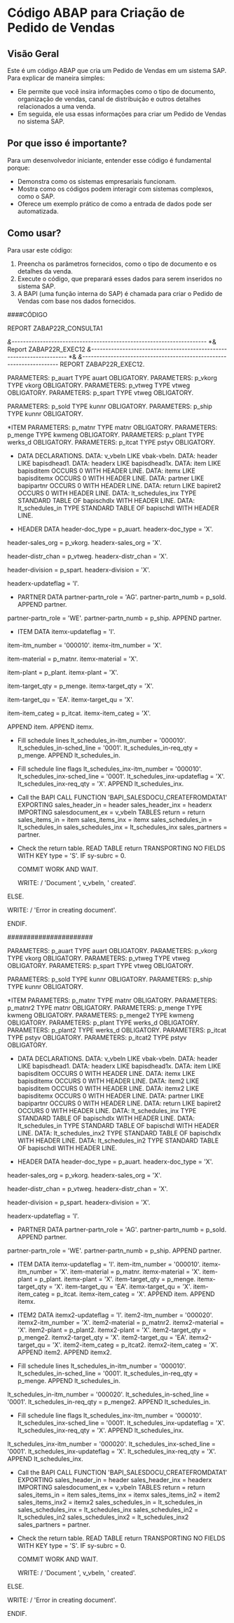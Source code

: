 # Código ABAP para Criação de Pedido de Vendas

## Visão Geral

Este é um código ABAP que cria um Pedido de Vendas em um sistema SAP. Para explicar de maneira simples:

- Ele permite que você insira informações como o tipo de documento, organização de vendas, canal de distribuição e outros detalhes relacionados a uma venda.
- Em seguida, ele usa essas informações para criar um Pedido de Vendas no sistema SAP.

## Por que isso é importante?

Para um desenvolvedor iniciante, entender esse código é fundamental porque:

- Demonstra como os sistemas empresariais funcionam.
- Mostra como os códigos podem interagir com sistemas complexos, como o SAP.
- Oferece um exemplo prático de como a entrada de dados pode ser automatizada.

## Como usar?

Para usar este código:

1. Preencha os parâmetros fornecidos, como o tipo de documento e os detalhes da venda.
2. Execute o código, que preparará esses dados para serem inseridos no sistema SAP.
3. A BAPI (uma função interna do SAP) é chamada para criar o Pedido de Vendas com base nos dados fornecidos.

####CÓDIGO 

REPORT ZABAP22R_CONSULTA1

*&---------------------------------------------------------------------*
*& Report ZABAP22R_EXEC12
*&---------------------------------------------------------------------*
*&
*&---------------------------------------------------------------------*
REPORT ZABAP22R_EXEC12.



PARAMETERS: p_auart TYPE auart OBLIGATORY.
PARAMETERS: p_vkorg TYPE vkorg OBLIGATORY.
PARAMETERS: p_vtweg TYPE vtweg OBLIGATORY.
PARAMETERS: p_spart TYPE vtweg OBLIGATORY.

PARAMETERS: p_sold TYPE kunnr OBLIGATORY.
PARAMETERS: p_ship TYPE kunnr OBLIGATORY.

*ITEM
PARAMETERS: p_matnr TYPE matnr OBLIGATORY.
PARAMETERS: p_menge TYPE kwmeng OBLIGATORY.
PARAMETERS: p_plant TYPE werks_d OBLIGATORY.
PARAMETERS: p_itcat TYPE pstyv   OBLIGATORY.

* DATA DECLARATIONS.
DATA: v_vbeln LIKE vbak-vbeln.
DATA: header LIKE bapisdhead1.
DATA: headerx LIKE bapisdhead1x.
DATA: item    LIKE bapisditem OCCURS 0 WITH HEADER LINE.
DATA: itemx   LIKE bapisditemx OCCURS 0 WITH HEADER LINE.
DATA: partner LIKE bapipartnr  OCCURS 0 WITH HEADER LINE.
DATA: return  LIKE bapiret2    OCCURS 0 WITH HEADER LINE.
DATA: lt_schedules_inx   TYPE STANDARD TABLE OF bapischdlx
                         WITH HEADER LINE.
DATA: lt_schedules_in    TYPE STANDARD TABLE OF bapischdl
                         WITH HEADER LINE.

* HEADER DATA
header-doc_type = p_auart.
headerx-doc_type = 'X'.

header-sales_org = p_vkorg.
headerx-sales_org = 'X'.

header-distr_chan  = p_vtweg.
headerx-distr_chan = 'X'.

header-division = p_spart.
headerx-division = 'X'.

headerx-updateflag = 'I'.

* PARTNER DATA
partner-partn_role = 'AG'.
partner-partn_numb = p_sold.
APPEND partner.

partner-partn_role = 'WE'.
partner-partn_numb = p_ship.
APPEND partner.

* ITEM DATA
itemx-updateflag = 'I'.

item-itm_number = '000010'.
itemx-itm_number = 'X'.


item-material = p_matnr.
itemx-material = 'X'.

item-plant    = p_plant.
itemx-plant   = 'X'.

item-target_qty = p_menge.
itemx-target_qty = 'X'.

item-target_qu = 'EA'.
itemx-target_qu = 'X'.

item-item_categ = p_itcat.
itemx-item_categ = 'X'.

APPEND item.
APPEND itemx.

*   Fill schedule lines
lt_schedules_in-itm_number = '000010'.
lt_schedules_in-sched_line = '0001'.
lt_schedules_in-req_qty    = p_menge.
APPEND lt_schedules_in.

*   Fill schedule line flags
lt_schedules_inx-itm_number  = '000010'.
lt_schedules_inx-sched_line  = '0001'.
lt_schedules_inx-updateflag  = 'X'.
lt_schedules_inx-req_qty     = 'X'.
APPEND lt_schedules_inx.

* Call the BAPI
CALL FUNCTION 'BAPI_SALESDOCU_CREATEFROMDATA1'
     EXPORTING
          sales_header_in     = header
          sales_header_inx    = headerx
     IMPORTING
          salesdocument_ex    = v_vbeln
     TABLES
          return              = return
          sales_items_in      = item
          sales_items_inx     = itemx
          sales_schedules_in  = lt_schedules_in
          sales_schedules_inx = lt_schedules_inx
          sales_partners      = partner.

* Check the return table.
READ TABLE  return TRANSPORTING NO FIELDS WITH KEY type = 'S'.
IF sy-subrc = 0.

    COMMIT WORK AND WAIT.

  WRITE: / 'Document ', v_vbeln, ' created'.



ELSE.

  WRITE: / 'Error in creating document'.

ENDIF.


######################

PARAMETERS: p_auart TYPE auart OBLIGATORY.
PARAMETERS: p_vkorg TYPE vkorg OBLIGATORY.
PARAMETERS: p_vtweg TYPE vtweg OBLIGATORY.
PARAMETERS: p_spart TYPE vtweg OBLIGATORY.

PARAMETERS: p_sold TYPE kunnr OBLIGATORY.
PARAMETERS: p_ship TYPE kunnr OBLIGATORY.

*ITEM
PARAMETERS: p_matnr TYPE matnr OBLIGATORY.
PARAMETERS: p_matnr2 TYPE matnr OBLIGATORY.
PARAMETERS: p_menge TYPE kwmeng OBLIGATORY.
PARAMETERS: p_menge2 TYPE kwmeng OBLIGATORY.
PARAMETERS: p_plant TYPE werks_d OBLIGATORY.
PARAMETERS: p_plant2 TYPE werks_d OBLIGATORY.
PARAMETERS: p_itcat TYPE pstyv   OBLIGATORY.
PARAMETERS: p_itcat2 TYPE pstyv   OBLIGATORY.

* DATA DECLARATIONS.
DATA: v_vbeln LIKE vbak-vbeln.
DATA: header LIKE bapisdhead1.
DATA: headerx LIKE bapisdhead1x.
DATA: item    LIKE bapisditem OCCURS 0 WITH HEADER LINE.
DATA: itemx   LIKE bapisditemx OCCURS 0 WITH HEADER LINE.
DATA: item2    LIKE bapisditem OCCURS 0 WITH HEADER LINE.
DATA: itemx2   LIKE bapisditemx OCCURS 0 WITH HEADER LINE.
DATA: partner LIKE bapipartnr  OCCURS 0 WITH HEADER LINE.
DATA: return  LIKE bapiret2    OCCURS 0 WITH HEADER LINE.
DATA: lt_schedules_inx   TYPE STANDARD TABLE OF bapischdlx
                         WITH HEADER LINE.
DATA: lt_schedules_in    TYPE STANDARD TABLE OF bapischdl
                         WITH HEADER LINE.
DATA: lt_schedules_inx2   TYPE STANDARD TABLE OF bapischdlx
                         WITH HEADER LINE.
DATA: lt_schedules_in2    TYPE STANDARD TABLE OF bapischdl
                         WITH HEADER LINE.

* HEADER DATA
header-doc_type = p_auart.
headerx-doc_type = 'X'.

header-sales_org = p_vkorg.
headerx-sales_org = 'X'.

header-distr_chan  = p_vtweg.
headerx-distr_chan = 'X'.

header-division = p_spart.
headerx-division = 'X'.

headerx-updateflag = 'I'.

* PARTNER DATA
partner-partn_role = 'AG'.
partner-partn_numb = p_sold.
APPEND partner.

partner-partn_role = 'WE'.
partner-partn_numb = p_ship.
APPEND partner.

* ITEM DATA
itemx-updateflag = 'I'.
item-itm_number = '000010'.
itemx-itm_number = 'X'.
item-material = p_matnr.
itemx-material = 'X'.
item-plant    = p_plant.
itemx-plant   = 'X'.
item-target_qty = p_menge.
itemx-target_qty = 'X'.
item-target_qu = 'EA'.
itemx-target_qu = 'X'.
item-item_categ = p_itcat.
itemx-item_categ = 'X'.
APPEND item.
APPEND itemx.

* ITEM2 DATA
itemx2-updateflag = 'I'.
item2-itm_number = '000020'.
itemx2-itm_number = 'X'.
item2-material = p_matnr2.
itemx2-material = 'X'.
item2-plant    = p_plant2.
itemx2-plant   = 'X'.
item2-target_qty = p_menge2.
itemx2-target_qty = 'X'.
item2-target_qu = 'EA'.
itemx2-target_qu = 'X'.
item2-item_categ = p_itcat2.
itemx2-item_categ = 'X'.
APPEND item2.
APPEND itemx2.

* Fill schedule lines
lt_schedules_in-itm_number = '000010'.
lt_schedules_in-sched_line = '0001'.
lt_schedules_in-req_qty    = p_menge.
APPEND lt_schedules_in.

lt_schedules_in-itm_number = '000020'.
lt_schedules_in-sched_line = '0001'.
lt_schedules_in-req_qty    = p_menge2.
APPEND lt_schedules_in.

* Fill schedule line flags
lt_schedules_inx-itm_number  = '000010'.
lt_schedules_inx-sched_line  = '0001'.
lt_schedules_inx-updateflag  = 'X'.
lt_schedules_inx-req_qty     = 'X'.
APPEND lt_schedules_inx.

lt_schedules_inx-itm_number  = '000020'.
lt_schedules_inx-sched_line  = '0001'.
lt_schedules_inx-updateflag  = 'X'.
lt_schedules_inx-req_qty     = 'X'.
APPEND lt_schedules_inx.

* Call the BAPI
CALL FUNCTION 'BAPI_SALESDOCU_CREATEFROMDATA1'
     EXPORTING
          sales_header_in     = header
          sales_header_inx    = headerx
     IMPORTING
          salesdocument_ex    = v_vbeln
     TABLES
          return              = return
          sales_items_in      = item
          sales_items_inx     = itemx
          sales_items_in2     = item2
          sales_items_inx2    = itemx2
          sales_schedules_in  = lt_schedules_in
          sales_schedules_inx = lt_schedules_inx
          sales_schedules_in2 = lt_schedules_in2
          sales_schedules_inx2 = lt_schedules_inx2
          sales_partners      = partner.

* Check the return table.
READ TABLE  return TRANSPORTING NO FIELDS WITH KEY type = 'S'.
IF sy-subrc = 0.

    COMMIT WORK AND WAIT.

  WRITE: / 'Document ', v_vbeln, ' created'.

ELSE.

  WRITE: / 'Error in creating document'.

ENDIF.

